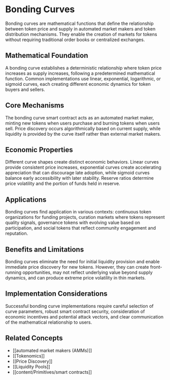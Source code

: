 # Bonding Curves

Bonding curves are mathematical functions that define the relationship between token price and supply in automated market makers and token distribution mechanisms. They enable the creation of markets for tokens without requiring traditional order books or centralized exchanges.

## Mathematical Foundation

A bonding curve establishes a deterministic relationship where token price increases as supply increases, following a predetermined mathematical function. Common implementations use linear, exponential, logarithmic, or sigmoid curves, each creating different economic dynamics for token buyers and sellers.

## Core Mechanisms

The bonding curve smart contract acts as an automated market maker, minting new tokens when users purchase and burning tokens when users sell. Price discovery occurs algorithmically based on current supply, while liquidity is provided by the curve itself rather than external market makers.

## Economic Properties

Different curve shapes create distinct economic behaviors. Linear curves provide consistent price increases, exponential curves create accelerating appreciation that can discourage late adoption, while sigmoid curves balance early accessibility with later stability. Reserve ratios determine price volatility and the portion of funds held in reserve.

## Applications

Bonding curves find application in various contexts: continuous token organizations for funding projects, curation markets where tokens represent quality signals, governance tokens with evolving value based on participation, and social tokens that reflect community engagement and reputation.

## Benefits and Limitations

Bonding curves eliminate the need for initial liquidity provision and enable immediate price discovery for new tokens. However, they can create front-running opportunities, may not reflect underlying value beyond supply dynamics, and can produce extreme price volatility in thin markets.

## Implementation Considerations

Successful bonding curve implementations require careful selection of curve parameters, robust smart contract security, consideration of economic incentives and potential attack vectors, and clear communication of the mathematical relationship to users.

## Related Concepts

- [[automated market makers (AMMs)]]
- [[Tokenomics]]
- [[Price Discovery]]
- [[Liquidity Pools]]
- [[content/Primitives/smart contracts]]